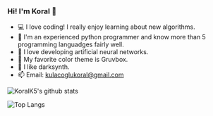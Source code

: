 ### Hi! I'm Koral 👋

- 💻 I love coding! I really enjoy learning about new algorithms.
- 🐍 I'm an experienced python programmer and know more than 5 programming languadges fairly well.
- 🧠 I love developing artificial neural networks.
- 🤔 My favorite color theme is Gruvbox.
- 🎵 I like darksynth.
- 📫 Email: [kulacoglukoral@gmail.com](kulacoglukoral@gmail.com)

![KoralK5's github stats](https://github-readme-stats.vercel.app/api?username=KoralK5&show_icons=true&theme=gruvbox)

![Top Langs](https://github-readme-stats.vercel.app/api/top-langs/?username=KoralK5&show_icons=true&theme=gruvbox)
